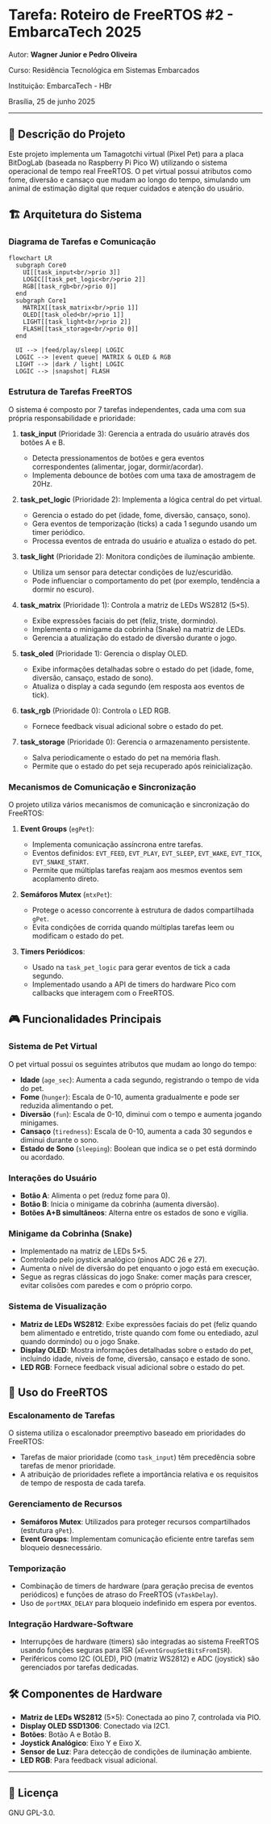 
# Tarefa: Roteiro de FreeRTOS #2 - EmbarcaTech 2025

Autor: **Wagner Junior e Pedro Oliveira**

Curso: Residência Tecnológica em Sistemas Embarcados

Instituição: EmbarcaTech - HBr

Brasília, 25 de junho 2025

---

## 📝 Descrição do Projeto

Este projeto implementa um Tamagotchi virtual (Pixel Pet) para a placa BitDogLab (baseada no Raspberry Pi Pico W) utilizando o sistema operacional de tempo real FreeRTOS. O pet virtual possui atributos como fome, diversão e cansaço que mudam ao longo do tempo, simulando um animal de estimação digital que requer cuidados e atenção do usuário.

## 🏗️ Arquitetura do Sistema

### Diagrama de Tarefas e Comunicação

```mermaid
flowchart LR
  subgraph Core0
    UI[[task_input<br/>prio 3]]
    LOGIC[[task_pet_logic<br/>prio 2]]
    RGB[[task_rgb<br/>prio 0]]
  end
  subgraph Core1
    MATRIX[[task_matrix<br/>prio 1]]
    OLED[[task_oled<br/>prio 1]]
    LIGHT[[task_light<br/>prio 2]]
    FLASH[[task_storage<br/>prio 0]]
  end

  UI --> |feed/play/sleep| LOGIC
  LOGIC --> |event queue| MATRIX & OLED & RGB
  LIGHT --> |dark / light| LOGIC
  LOGIC --> |snapshot| FLASH
```

### Estrutura de Tarefas FreeRTOS

O sistema é composto por 7 tarefas independentes, cada uma com sua própria responsabilidade e prioridade:

1. **task_input** (Prioridade 3): Gerencia a entrada do usuário através dos botões A e B.
   - Detecta pressionamentos de botões e gera eventos correspondentes (alimentar, jogar, dormir/acordar).
   - Implementa debounce de botões com uma taxa de amostragem de 20Hz.

2. **task_pet_logic** (Prioridade 2): Implementa a lógica central do pet virtual.
   - Gerencia o estado do pet (idade, fome, diversão, cansaço, sono).
   - Gera eventos de temporização (ticks) a cada 1 segundo usando um timer periódico.
   - Processa eventos de entrada do usuário e atualiza o estado do pet.

3. **task_light** (Prioridade 2): Monitora condições de iluminação ambiente.
   - Utiliza um sensor para detectar condições de luz/escuridão.
   - Pode influenciar o comportamento do pet (por exemplo, tendência a dormir no escuro).

4. **task_matrix** (Prioridade 1): Controla a matriz de LEDs WS2812 (5×5).
   - Exibe expressões faciais do pet (feliz, triste, dormindo).
   - Implementa o minigame da cobrinha (Snake) na matriz de LEDs.
   - Gerencia a atualização do estado de diversão durante o jogo.

5. **task_oled** (Prioridade 1): Gerencia o display OLED.
   - Exibe informações detalhadas sobre o estado do pet (idade, fome, diversão, cansaço, estado de sono).
   - Atualiza o display a cada segundo (em resposta aos eventos de tick).

6. **task_rgb** (Prioridade 0): Controla o LED RGB.
   - Fornece feedback visual adicional sobre o estado do pet.

7. **task_storage** (Prioridade 0): Gerencia o armazenamento persistente.
   - Salva periodicamente o estado do pet na memória flash.
   - Permite que o estado do pet seja recuperado após reinicialização.

### Mecanismos de Comunicação e Sincronização

O projeto utiliza vários mecanismos de comunicação e sincronização do FreeRTOS:

1. **Event Groups** (`egPet`):
   - Implementa comunicação assíncrona entre tarefas.
   - Eventos definidos: `EVT_FEED`, `EVT_PLAY`, `EVT_SLEEP`, `EVT_WAKE`, `EVT_TICK`, `EVT_SNAKE_START`.
   - Permite que múltiplas tarefas reajam aos mesmos eventos sem acoplamento direto.

2. **Semáforos Mutex** (`mtxPet`):
   - Protege o acesso concorrente à estrutura de dados compartilhada `gPet`.
   - Evita condições de corrida quando múltiplas tarefas leem ou modificam o estado do pet.

3. **Timers Periódicos**:
   - Usado na `task_pet_logic` para gerar eventos de tick a cada segundo.
   - Implementado usando a API de timers do hardware Pico com callbacks que interagem com o FreeRTOS.

## 🎮 Funcionalidades Principais

### Sistema de Pet Virtual

O pet virtual possui os seguintes atributos que mudam ao longo do tempo:

- **Idade** (`age_sec`): Aumenta a cada segundo, registrando o tempo de vida do pet.
- **Fome** (`hunger`): Escala de 0-10, aumenta gradualmente e pode ser reduzida alimentando o pet.
- **Diversão** (`fun`): Escala de 0-10, diminui com o tempo e aumenta jogando minigames.
- **Cansaço** (`tiredness`): Escala de 0-10, aumenta a cada 30 segundos e diminui durante o sono.
- **Estado de Sono** (`sleeping`): Boolean que indica se o pet está dormindo ou acordado.

### Interações do Usuário

- **Botão A**: Alimenta o pet (reduz fome para 0).
- **Botão B**: Inicia o minigame da cobrinha (aumenta diversão).
- **Botões A+B simultâneos**: Alterna entre os estados de sono e vigília.

### Minigame da Cobrinha (Snake)

- Implementado na matriz de LEDs 5×5.
- Controlado pelo joystick analógico (pinos ADC 26 e 27).
- Aumenta o nível de diversão do pet enquanto o jogo está em execução.
- Segue as regras clássicas do jogo Snake: comer maçãs para crescer, evitar colisões com paredes e com o próprio corpo.

### Sistema de Visualização

- **Matriz de LEDs WS2812**: Exibe expressões faciais do pet (feliz quando bem alimentado e entretido, triste quando com fome ou entediado, azul quando dormindo) ou o jogo Snake.
- **Display OLED**: Mostra informações detalhadas sobre o estado do pet, incluindo idade, níveis de fome, diversão, cansaço e estado de sono.
- **LED RGB**: Fornece feedback visual adicional sobre o estado do pet.

## 🔄 Uso do FreeRTOS

### Escalonamento de Tarefas

O sistema utiliza o escalonador preemptivo baseado em prioridades do FreeRTOS:

- Tarefas de maior prioridade (como `task_input`) têm precedência sobre tarefas de menor prioridade.
- A atribuição de prioridades reflete a importância relativa e os requisitos de tempo de resposta de cada tarefa.

### Gerenciamento de Recursos

- **Semáforos Mutex**: Utilizados para proteger recursos compartilhados (estrutura `gPet`).
- **Event Groups**: Implementam comunicação eficiente entre tarefas sem bloqueio desnecessário.

### Temporização

- Combinação de timers de hardware (para geração precisa de eventos periódicos) e funções de atraso do FreeRTOS (`vTaskDelay`).
- Uso de `portMAX_DELAY` para bloqueio indefinido em espera por eventos.

### Integração Hardware-Software

- Interrupções de hardware (timers) são integradas ao sistema FreeRTOS usando funções seguras para ISR (`xEventGroupSetBitsFromISR`).
- Periféricos como I2C (OLED), PIO (matriz WS2812) e ADC (joystick) são gerenciados por tarefas dedicadas.

## 🛠️ Componentes de Hardware

- **Matriz de LEDs WS2812** (5×5): Conectada ao pino 7, controlada via PIO.
- **Display OLED SSD1306**: Conectado via I2C1.
- **Botões**: Botão A e Botão B.
- **Joystick Analógico**: Eixo Y e Eixo X.
- **Sensor de Luz**: Para detecção de condições de iluminação ambiente.
- **LED RGB**: Para feedback visual adicional.


---

## 📜 Licença
GNU GPL-3.0.
